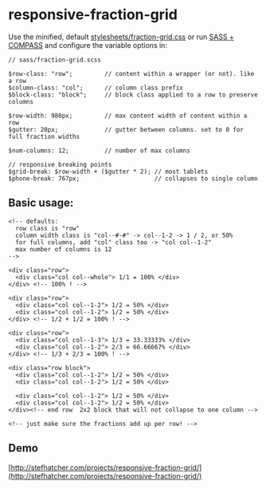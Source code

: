 responsive-fraction-grid
===========================

Use the minified, default [stylesheets/fraction-grid.css](https://raw.github.com/stefhatcher/responsive-fraction-grid/master/stylesheets/fraction-grid.css) or run [SASS + COMPASS](http://thesassway.com/beginner/getting-started-with-sass-and-compass) and configure the variable options in:

```shell
// sass/fraction-grid.scss

$row-class: "row";         // content within a wrapper (or not). like a row
$column-class: "col";      // column class prefix
$block-class: "block";     // block class applied to a row to preserve columns

$row-width: 980px;         // max content width of content within a row
$gutter: 20px;             // gutter between columns. set to 0 for full fraction widths

$num-columns: 12;          // number of max columns

// responsive breaking points
$grid-break: $row-width + ($gutter * 2); // most tablets
$phone-break: 767px;                     // collapses to single column
```


## Basic usage:
```shell
<!-- defaults:
  row class is "row"
  column width class is "col--#-#" -> col--1-2 -> 1 / 2, or 50%
  for full columns, add "col" class too -> "col col--1-2"
  max number of columns is 12
-->

<div class="row">
  <div class="col col--whole"> 1/1 = 100% </div>
</div> <!-- 100% ! -->

<div class="row">
  <div class="col col--1-2"> 1/2 = 50% </div>
  <div class="col col--1-2"> 1/2 = 50% </div>
</div> <!-- 1/2 + 1/2 = 100% ! -->

<div class="row">
  <div class="col col--1-3"> 1/3 = 33.33333% </div>
  <div class="col col--1-2"> 2/3 = 66.66667% </div>
</div> <!-- 1/3 + 2/3 = 100% ! -->

<div class="row block">
  <div class="col col--1-2"> 1/2 = 50% </div>
  <div class="col col--1-2"> 1/2 = 50% </div>

  <div class="col col--1-2"> 1/2 = 50% </div>
  <div class="col col--1-2"> 1/2 = 50% </div>
</div><!-- end row  2x2 block that will not collapse to one column -->

<!-- just make sure the fractions add up per row! -->
```

## Demo
[http://stefhatcher.com/projects/responsive-fraction-grid/](http://stefhatcher.com/projects/responsive-fraction-grid/)

